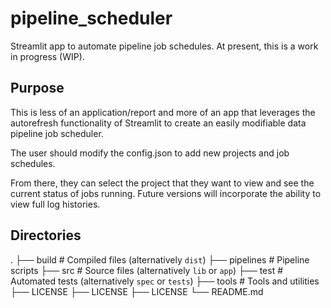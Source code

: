 # pipeline_scheduler
Streamlit app to automate pipeline job schedules. At present, this is a work in progress (WIP).

## Purpose
This is less of an application/report and more of an app that leverages the autorefresh functionality of Streamlit to create an easily modifiable data pipeline job scheduler.

The user should modify the config.json to add new projects and job schedules.

From there, they can select the project that they want to view and see the current status of jobs running. Future versions will incorporate the ability to view full log histories. 

## Directories
.
├── build                   # Compiled files (alternatively `dist`)
├── pipelines               # Pipeline scripts 
├── src                     # Source files (alternatively `lib` or `app`)
├── test                    # Automated tests (alternatively `spec` or `tests`)
├── tools                   # Tools and utilities
├── LICENSE
├── LICENSE
├── LICENSE
└── README.md
